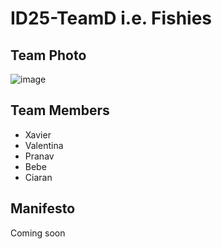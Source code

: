 # ID25-TeamD i.e. Fishies

## Team Photo
![image](https://github.com/user-attachments/assets/f4f652d2-88a8-4309-a2d4-ae576b12b9ea)


## Team Members
- Xavier
- Valentina
- Pranav
- Bebe
- Ciaran

## Manifesto
Coming soon
